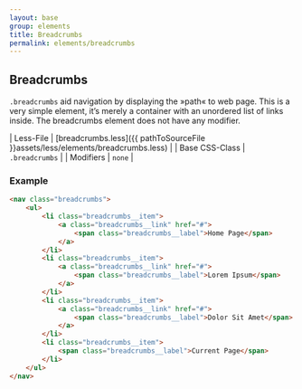 ```yaml
---
layout: base
group: elements
title: Breadcrumbs
permalink: elements/breadcrumbs
---
```


## Breadcrumbs
`.breadcrumbs` aid navigation by displaying the »path« to web page. This is a very simple element, it’s merely a container with an unordered list of links inside. The
breadcrumbs element does not have any modifier.

| Less-File      | [breadcrumbs.less]({{ pathToSourceFile }}assets/less/elements/breadcrumbs.less) |
| Base CSS-Class | `.breadcrumbs`                                                                  |
| Modifiers      | `none`                                                                          |

### Example

```html
<nav class="breadcrumbs">
    <ul>
        <li class="breadcrumbs__item">
            <a class="breadcrumbs__link" href="#">
                <span class="breadcrumbs__label">Home Page</span>
            </a>
        </li>
        <li class="breadcrumbs__item">
            <a class="breadcrumbs__link" href="#">
                <span class="breadcrumbs__label">Lorem Ipsum</span>
            </a>
        </li>
        <li class="breadcrumbs__item">
            <a class="breadcrumbs__link" href="#">
                <span class="breadcrumbs__label">Dolor Sit Amet</span>
            </a>
        </li>
        <li class="breadcrumbs__item">
            <span class="breadcrumbs__label">Current Page</span>
        </li>
    </ul>
</nav>
```